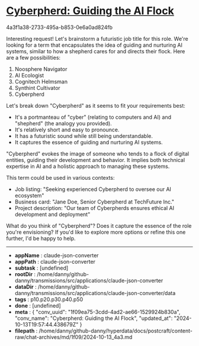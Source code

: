 # [Cyberpherd: Guiding the AI Flock](https://claude.ai/chat/1f09ea75-3cdd-4ad2-ae66-1529924b830a)

4a3f1a38-2733-495a-b853-0e6a0ad824fb

 Interesting request! Let's brainstorm a futuristic job title for this role. We're looking for a term that encapsulates the idea of guiding and nurturing AI systems, similar to how a shepherd cares for and directs their flock. Here are a few possibilities:

1. Noosphere Navigator
2. AI Ecologist
3. Cognitech Helmsman
4. Synthint Cultivator
5. Cyberpherd

Let's break down "Cyberpherd" as it seems to fit your requirements best:

- It's a portmanteau of "cyber" (relating to computers and AI) and "shepherd" (the analogy you provided).
- It's relatively short and easy to pronounce.
- It has a futuristic sound while still being understandable.
- It captures the essence of guiding and nurturing AI systems.

"Cyberpherd" evokes the image of someone who tends to a flock of digital entities, guiding their development and behavior. It implies both technical expertise in AI and a holistic approach to managing these systems.

This term could be used in various contexts:

- Job listing: "Seeking experienced Cyberpherd to oversee our AI ecosystem"
- Business card: "Jane Doe, Senior Cyberpherd at TechFuture Inc."
- Project description: "Our team of Cyberpherds ensures ethical AI development and deployment"

What do you think of "Cyberpherd"? Does it capture the essence of the role you're envisioning? If you'd like to explore more options or refine this one further, I'd be happy to help.

---

* **appName** : claude-json-converter
* **appPath** : claude-json-converter
* **subtask** : [undefined]
* **rootDir** : /home/danny/github-danny/transmissions/src/applications/claude-json-converter
* **dataDir** : /home/danny/github-danny/transmissions/src/applications/claude-json-converter/data
* **tags** : p10.p20.p30.p40.p50
* **done** : [undefined]
* **meta** : {
  "conv_uuid": "1f09ea75-3cdd-4ad2-ae66-1529924b830a",
  "conv_name": "Cyberpherd: Guiding the AI Flock",
  "updated_at": "2024-10-13T19:57:44.438679Z"
}
* **filepath** : /home/danny/github-danny/hyperdata/docs/postcraft/content-raw/chat-archives/md/1f09/2024-10-13_4a3.md
